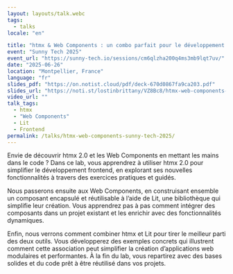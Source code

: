 ```yaml
---
layout: layouts/talk.webc
tags:
  - talks
locale: "en"

title: "htmx & Web Components : un combo parfait pour le développement web"
event: "Sunny Tech 2025"
event_url: "https://sunny-tech.io/sessions/cm6qlzha200q4ms3mb9lqt7uv/"
date: "2025-06-26"
location: "Montpellier, France"
language: "fr"
slides_pdf: "https://on.notist.cloud/pdf/deck-670d0867fa9ca203.pdf"
slides_url: "https://noti.st/lostinbrittany/VZ8Bc8/htmx-web-components-un-combo-parfait-pour-le-developpement-web"
video_url: ""
talk_tags:
  - htmx
  - "Web Components"
  - Lit
  - Frontend
permalink: /talks/htmx-web-components-sunny-tech-2025/
---
```

Envie de découvrir htmx 2.0 et les Web Components en mettant les mains dans le code ? Dans ce lab, vous apprendrez à utiliser htmx 2.0 pour simplifier le développement frontend, en explorant ses nouvelles fonctionnalités à travers des exercices pratiques et guidés.

Nous passerons ensuite aux Web Components, en construisant ensemble un composant encapsulé et réutilisable à l’aide de Lit, une bibliothèque qui simplifie leur création. Vous apprendrez pas à pas comment intégrer des composants dans un projet existant et les enrichir avec des fonctionnalités dynamiques.

Enfin, nous verrons comment combiner htmx et Lit pour tirer le meilleur parti des deux outils. Vous développerez des exemples concrets qui illustrent comment cette association peut simplifier la création d’applications web modulaires et performantes. À la fin du lab, vous repartirez avec des bases solides et du code prêt à être réutilisé dans vos projets.